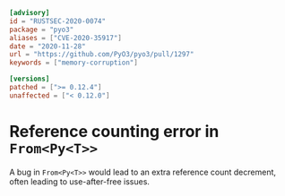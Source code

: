 ```toml
[advisory]
id = "RUSTSEC-2020-0074"
package = "pyo3"
aliases = ["CVE-2020-35917"]
date = "2020-11-28"
url = "https://github.com/PyO3/pyo3/pull/1297"
keywords = ["memory-corruption"]

[versions]
patched = [">= 0.12.4"]
unaffected = ["< 0.12.0"]
```

# Reference counting error in `From<Py<T>>`

A bug in `From<Py<T>>` would lead to an extra reference count decrement, often
leading to use-after-free issues.
